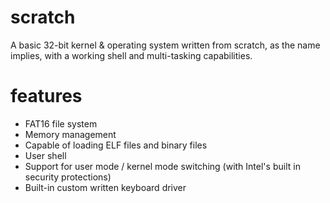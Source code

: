 # scratch
A basic 32-bit kernel &amp; operating system written from scratch, as the name implies, with a working shell and multi-tasking capabilities. 

# features

- FAT16 file system
- Memory management
- Capable of loading ELF files and binary files
- User shell
- Support for user mode / kernel mode switching (with Intel's built in security protections)
- Built-in custom written keyboard driver
